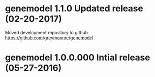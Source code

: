 genemodel 1.1.0 Updated release (02-20-2017)
============================================

Moved development repository to github
<https://github.com/greymonroe/genemodel>

genemodel 1.0.0.000 Intial release (05-27-2016)
===============================================
